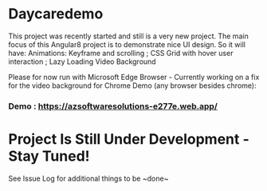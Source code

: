 # Daycaredemo

This project was recently started and still is a very new project. 
The main focus of this Angular8 project is to demonstrate nice UI design. So it will have:
Animations: Keyframe and scrolling ; CSS Grid with hover user interaction ; Lazy Loading Video Background

Please for now run with Microsoft Edge Browser - Currently working on a fix for the video background for Chrome
Demo (any browser besides chrome): 

### Demo : https://azsoftwaresolutions-e277e.web.app/


# Project Is Still Under Development - Stay Tuned!

See Issue Log for additional things to be ~done~

